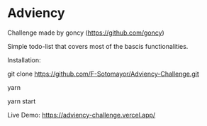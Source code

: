 # Adviency

Challenge made by goncy (https://github.com/goncy)

Simple todo-list that covers most of the bascis functionalities.

Installation:

git clone https://github.com/F-Sotomayor/Adviency-Challenge.git

yarn

yarn start

Live Demo: https://adviency-challenge.vercel.app/
